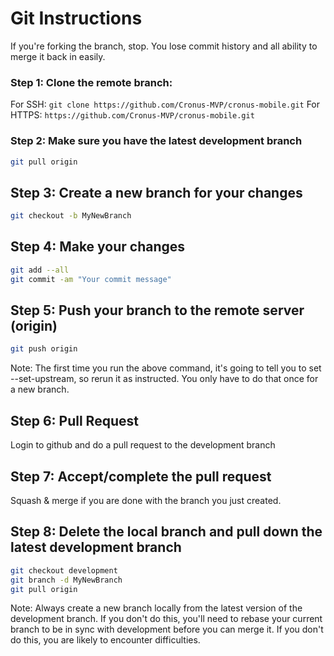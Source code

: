# Git Instructions

If you're forking the branch, stop.  You lose commit history and all ability to merge it back in easily.

### Step 1: Clone the remote branch:

For SSH: ```git clone https://github.com/Cronus-MVP/cronus-mobile.git```
For HTTPS: ```https://github.com/Cronus-MVP/cronus-mobile.git```

### Step 2: Make sure you have the latest development branch
```sh
git pull origin
```

## Step 3: Create a new branch for your changes
```sh
git checkout -b MyNewBranch
```

## Step 4: Make your changes
```sh
git add --all
git commit -am "Your commit message"
```

## Step 5: Push your branch to the remote server (origin)
```sh
git push origin
```
Note: The first time you run the above command, it's going to tell you to set --set-upstream, so rerun it as instructed.  You only have to do that once for a new branch.

## Step 6: Pull Request
Login to github and do a pull request to the development branch


## Step 7: Accept/complete the pull request
Squash & merge if you are done with the branch you just created.

## Step 8: Delete the local branch and pull down the latest development branch
```sh
git checkout development
git branch -d MyNewBranch
git pull origin
```

Note: Always create a new branch locally from the latest version of the development branch.  If you don't do this, you'll need to rebase your current branch to be in sync with development before you can merge it.  If you don't do this, you are likely to encounter difficulties.
